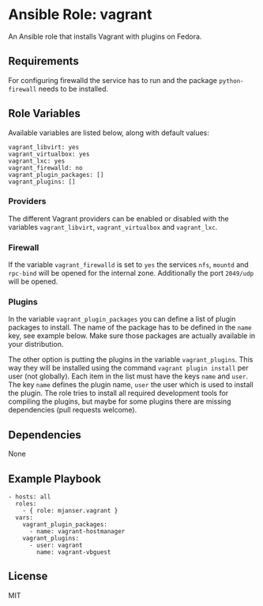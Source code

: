 # Ansible Role: vagrant

An Ansible role that installs Vagrant with plugins on Fedora.

## Requirements

For configuring firewalld the service has to run and the package `python-firewall` needs to be installed.

## Role Variables

Available variables are listed below, along with default values:

    vagrant_libvirt: yes
    vagrant_virtualbox: yes
    vagrant_lxc: yes
    vagrant_firewalld: no
    vagrant_plugin_packages: []
    vagrant_plugins: []

### Providers

The different Vagrant providers can be enabled or disabled with the variables `vagrant_libvirt`, `vagrant_virtualbox` and `vagrant_lxc`.

### Firewall

If the variable `vagrant_firewalld` is set to `yes` the services `nfs`, `mountd` and `rpc-bind` will be opened for the internal zone.
Additionally the port `2049/udp` will be opened.

### Plugins

In the variable `vagrant_plugin_packages` you can define a list of plugin packages to install.
The name of the package has to be defined in the `name` key, see example below.
Make sure those packages are actually available in your distribution.

The other option is putting the plugins in the variable `vagrant_plugins`.
This way they will be installed using the command `vagrant plugin install` per user (not globally).
Each item in the list must have the keys `name` and `user`. The key `name` defines the plugin name, `user` the user which is used to install the plugin.
The role tries to install all required development tools for compiling the plugins, but maybe for some plugins there are missing dependencies (pull requests welcome).

## Dependencies

None

## Example Playbook

    - hosts: all
      roles:
        - { role: mjanser.vagrant }
      vars:
        vagrant_plugin_packages:
          - name: vagrant-hostmanager
        vagrant_plugins:
          - user: vagrant
            name: vagrant-vbguest

## License

MIT
